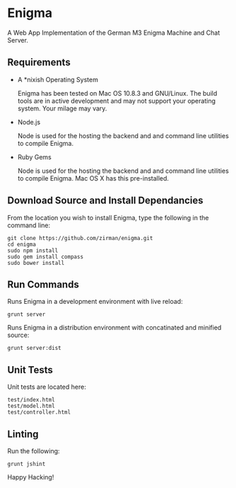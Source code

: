 Enigma
======

A Web App Implementation of the German M3 Enigma Machine and Chat Server.

Requirements
------------

*	A *nixish Operating System

	Enigma has been tested on Mac OS 10.8.3 and GNU/Linux.  The build tools are
	in active development and may not support your operating system. Your milage
	may vary.

*	Node.js

	Node is used for the hosting the backend and and command line utilities to
	compile Enigma.

*	Ruby Gems

	Node is used for the hosting the backend and and command line utilities to
	compile Enigma.  Mac OS X has this pre-installed.

Download Source and Install Dependancies
----------------------------------------

From the location you wish to install Enigma, type the following in the command
line:

	git clone https://github.com/zirman/enigma.git
	cd enigma
	sudo npm install
	sudo gem install compass
	sudo bower install

Run Commands
------------

Runs Enigma in a development environment with live reload:

	grunt server

Runs Enigma in a distribution environment with concatinated and minified source:

	grunt server:dist

Unit Tests
----------

Unit tests are located here:

	test/index.html
	test/model.html
	test/controller.html

Linting
-------

Run the following:

	grunt jshint

Happy Hacking!
